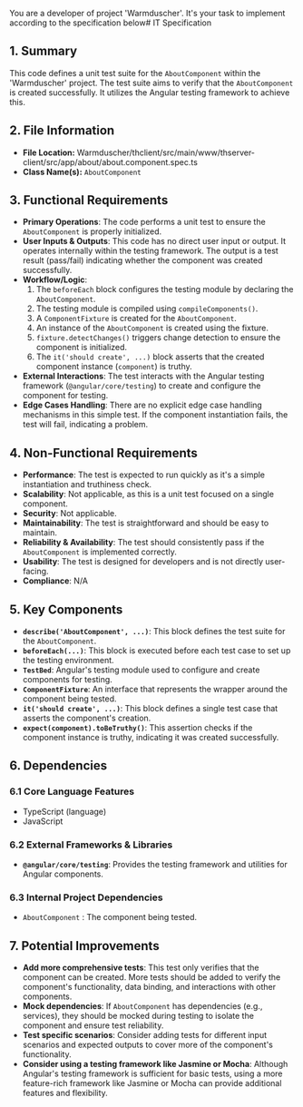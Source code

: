You are a developer of project 'Warmduscher'. It's your task to implement according to the specification below# IT Specification

## 1. Summary

This code defines a unit test suite for the `AboutComponent` within the 'Warmduscher' project. The test suite aims to verify that the `AboutComponent` is created successfully. It utilizes the Angular testing framework to achieve this.

## 2. File Information

- **File Location:** Warmduscher/thclient/src/main/www/thserver-client/src/app/about/about.component.spec.ts
- **Class Name(s):** `AboutComponent`

## 3. Functional Requirements

- **Primary Operations**:  The code performs a unit test to ensure the `AboutComponent` is properly initialized.
- **User Inputs & Outputs**: This code has no direct user input or output. It operates internally within the testing framework. The output is a test result (pass/fail) indicating whether the component was created successfully.
- **Workflow/Logic**:
    1. The `beforeEach` block configures the testing module by declaring the `AboutComponent`.
    2. The testing module is compiled using `compileComponents()`.
    3. A `ComponentFixture` is created for the `AboutComponent`.
    4. An instance of the `AboutComponent` is created using the fixture.
    5. `fixture.detectChanges()` triggers change detection to ensure the component is initialized.
    6. The `it('should create', ...)` block asserts that the created component instance (`component`) is truthy.
- **External Interactions**: The test interacts with the Angular testing framework (`@angular/core/testing`) to create and configure the component for testing.
- **Edge Cases Handling**: There are no explicit edge case handling mechanisms in this simple test.  If the component instantiation fails, the test will fail, indicating a problem.

## 4. Non-Functional Requirements

- **Performance**:  The test is expected to run quickly as it's a simple instantiation and truthiness check.
- **Scalability**: Not applicable, as this is a unit test focused on a single component.
- **Security**: Not applicable.
- **Maintainability**:  The test is straightforward and should be easy to maintain.
- **Reliability & Availability**: The test should consistently pass if the `AboutComponent` is implemented correctly.
- **Usability**:  The test is designed for developers and is not directly user-facing.
- **Compliance**: N/A

## 5. Key Components

- **`describe('AboutComponent', ...)`**:  This block defines the test suite for the `AboutComponent`.
- **`beforeEach(...)`**: This block is executed before each test case to set up the testing environment.
- **`TestBed`**: Angular's testing module used to configure and create components for testing.
- **`ComponentFixture`**:  An interface that represents the wrapper around the component being tested.
- **`it('should create', ...)`**: This block defines a single test case that asserts the component's creation.
- **`expect(component).toBeTruthy()`**: This assertion checks if the component instance is truthy, indicating it was created successfully.

## 6. Dependencies

### 6.1 Core Language Features

- TypeScript (language)
- JavaScript

### 6.2 External Frameworks & Libraries

- **`@angular/core/testing`**: Provides the testing framework and utilities for Angular components.

### 6.3 Internal Project Dependencies

- `AboutComponent` : The component being tested.

## 7. Potential Improvements

- **Add more comprehensive tests**: This test only verifies that the component can be created. More tests should be added to verify the component's functionality, data binding, and interactions with other components.
- **Mock dependencies**: If `AboutComponent` has dependencies (e.g., services), they should be mocked during testing to isolate the component and ensure test reliability.
- **Test specific scenarios**: Consider adding tests for different input scenarios and expected outputs to cover more of the component's functionality.
- **Consider using a testing framework like Jasmine or Mocha**: Although Angular's testing framework is sufficient for basic tests, using a more feature-rich framework like Jasmine or Mocha can provide additional features and flexibility.